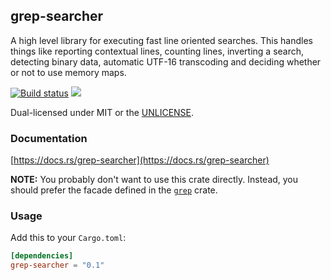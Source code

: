 grep-searcher
-------------
A high level library for executing fast line oriented searches. This handles
things like reporting contextual lines, counting lines, inverting a search,
detecting binary data, automatic UTF-16 transcoding and deciding whether or not
to use memory maps.

[![Build status](https://github.com/BurntSushi/ripgrep/workflows/ci/badge.svg)](https://github.com/BurntSushi/ripgrep/actions)
[![](https://img.shields.io/crates/v/grep-searcher.svg)](https://crates.io/crates/grep-searcher)

Dual-licensed under MIT or the [UNLICENSE](https://unlicense.org/).

### Documentation

[https://docs.rs/grep-searcher](https://docs.rs/grep-searcher)

**NOTE:** You probably don't want to use this crate directly. Instead, you
should prefer the facade defined in the
[`grep`](https://docs.rs/grep)
crate.


### Usage

Add this to your `Cargo.toml`:

```toml
[dependencies]
grep-searcher = "0.1"
```

